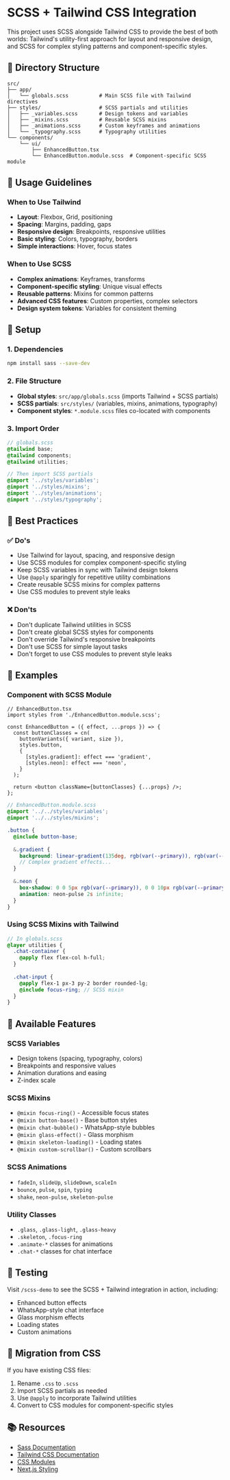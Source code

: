 # SCSS + Tailwind CSS Integration

This project uses SCSS alongside Tailwind CSS to provide the best of both worlds: Tailwind's utility-first approach for layout and responsive design, and SCSS for complex styling patterns and component-specific styles.

## 📁 Directory Structure

```
src/
├── app/
│   └── globals.scss          # Main SCSS file with Tailwind directives
├── styles/                   # SCSS partials and utilities
│   ├── _variables.scss       # Design tokens and variables
│   ├── _mixins.scss          # Reusable SCSS mixins
│   ├── _animations.scss      # Custom keyframes and animations
│   └── _typography.scss      # Typography utilities
└── components/
    └── ui/
        ├── EnhancedButton.tsx
        └── EnhancedButton.module.scss  # Component-specific SCSS module
```

## 🎯 Usage Guidelines

### When to Use Tailwind
- **Layout**: Flexbox, Grid, positioning
- **Spacing**: Margins, padding, gaps
- **Responsive design**: Breakpoints, responsive utilities
- **Basic styling**: Colors, typography, borders
- **Simple interactions**: Hover, focus states

### When to Use SCSS
- **Complex animations**: Keyframes, transforms
- **Component-specific styling**: Unique visual effects
- **Reusable patterns**: Mixins for common patterns
- **Advanced CSS features**: Custom properties, complex selectors
- **Design system tokens**: Variables for consistent theming

## 🔧 Setup

### 1. Dependencies
```bash
npm install sass --save-dev
```

### 2. File Structure
- **Global styles**: `src/app/globals.scss` (imports Tailwind + SCSS partials)
- **SCSS partials**: `src/styles/` (variables, mixins, animations, typography)
- **Component styles**: `*.module.scss` files co-located with components

### 3. Import Order
```scss
// globals.scss
@tailwind base;
@tailwind components;
@tailwind utilities;

// Then import SCSS partials
@import '../styles/variables';
@import '../styles/mixins';
@import '../styles/animations';
@import '../styles/typography';
```

## 📝 Best Practices

### ✅ Do's
- Use Tailwind for layout, spacing, and responsive design
- Use SCSS modules for complex component-specific styling
- Keep SCSS variables in sync with Tailwind design tokens
- Use `@apply` sparingly for repetitive utility combinations
- Create reusable SCSS mixins for complex patterns
- Use CSS modules to prevent style leaks

### ❌ Don'ts
- Don't duplicate Tailwind utilities in SCSS
- Don't create global SCSS styles for components
- Don't override Tailwind's responsive breakpoints
- Don't use SCSS for simple layout tasks
- Don't forget to use CSS modules to prevent style leaks

## 🎨 Examples

### Component with SCSS Module
```tsx
// EnhancedButton.tsx
import styles from './EnhancedButton.module.scss';

const EnhancedButton = ({ effect, ...props }) => {
  const buttonClasses = cn(
    buttonVariants({ variant, size }),
    styles.button,
    {
      [styles.gradient]: effect === 'gradient',
      [styles.neon]: effect === 'neon',
    }
  );
  
  return <button className={buttonClasses} {...props} />;
};
```

```scss
// EnhancedButton.module.scss
@import '../../styles/variables';
@import '../../styles/mixins';

.button {
  @include button-base;
  
  &.gradient {
    background: linear-gradient(135deg, rgb(var(--primary)), rgb(var(--primary) / 0.8));
    // Complex gradient effects...
  }
  
  &.neon {
    box-shadow: 0 0 5px rgb(var(--primary)), 0 0 10px rgb(var(--primary));
    animation: neon-pulse 2s infinite;
  }
}
```

### Using SCSS Mixins with Tailwind
```scss
// In globals.scss
@layer utilities {
  .chat-container {
    @apply flex flex-col h-full;
  }
  
  .chat-input {
    @apply flex-1 px-3 py-2 border rounded-lg;
    @include focus-ring; // SCSS mixin
  }
}
```

## 🚀 Available Features

### SCSS Variables
- Design tokens (spacing, typography, colors)
- Breakpoints and responsive values
- Animation durations and easing
- Z-index scale

### SCSS Mixins
- `@mixin focus-ring()` - Accessible focus states
- `@mixin button-base()` - Base button styles
- `@mixin chat-bubble()` - WhatsApp-style bubbles
- `@mixin glass-effect()` - Glass morphism
- `@mixin skeleton-loading()` - Loading states
- `@mixin custom-scrollbar()` - Custom scrollbars

### SCSS Animations
- `fadeIn`, `slideUp`, `slideDown`, `scaleIn`
- `bounce`, `pulse`, `spin`, `typing`
- `shake`, `neon-pulse`, `skeleton-pulse`

### Utility Classes
- `.glass`, `.glass-light`, `.glass-heavy`
- `.skeleton`, `.focus-ring`
- `.animate-*` classes for animations
- `.chat-*` classes for chat interface

## 🧪 Testing

Visit `/scss-demo` to see the SCSS + Tailwind integration in action, including:
- Enhanced button effects
- WhatsApp-style chat interface
- Glass morphism effects
- Loading states
- Custom animations

## 🔄 Migration from CSS

If you have existing CSS files:
1. Rename `.css` to `.scss`
2. Import SCSS partials as needed
3. Use `@apply` to incorporate Tailwind utilities
4. Convert to CSS modules for component-specific styles

## 📚 Resources

- [Sass Documentation](https://sass-lang.com/documentation)
- [Tailwind CSS Documentation](https://tailwindcss.com/docs)
- [CSS Modules](https://github.com/css-modules/css-modules)
- [Next.js Styling](https://nextjs.org/docs/basic-features/built-in-css-support)
